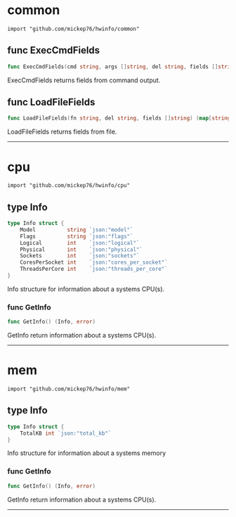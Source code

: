
# common
    import "github.com/mickep76/hwinfo/common"






## func ExecCmdFields
``` go
func ExecCmdFields(cmd string, args []string, del string, fields []string) (map[string]string, error)
```
ExecCmdFields returns fields from command output.


## func LoadFileFields
``` go
func LoadFileFields(fn string, del string, fields []string) (map[string]string, error)
```
LoadFileFields returns fields from file.









- - -

# cpu
    import "github.com/mickep76/hwinfo/cpu"







## type Info
``` go
type Info struct {
    Model          string `json:"model"`
    Flags          string `json:"flags"`
    Logical        int    `json:"logical"`
    Physical       int    `json:"physical"`
    Sockets        int    `json:"sockets"`
    CoresPerSocket int    `json:"cores_per_socket"`
    ThreadsPerCore int    `json:"threads_per_core"`
}
```
Info structure for information about a systems CPU(s).









### func GetInfo
``` go
func GetInfo() (Info, error)
```
GetInfo return information about a systems CPU(s).










- - -

# mem
    import "github.com/mickep76/hwinfo/mem"







## type Info
``` go
type Info struct {
    TotalKB int `json:"total_kb"`
}
```
Info structure for information about a systems memory









### func GetInfo
``` go
func GetInfo() (Info, error)
```
GetInfo return information about a systems CPU(s).










- - -
